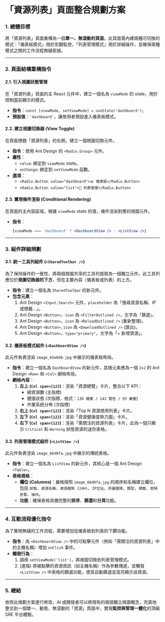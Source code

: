 # 「資源列表」頁面整合規劃方案

### 1. 總體目標
將「資源列表」頁面重構為一個**單一、無滾動的頁面**。此頁面需內建兩種可切換的模式：「儀表板模式」用於宏觀監控，「列表管理模式」用於詳細操作，並確保兩種模式之間的工作流程無縫銜接。

---

### 2. 頁面結構重構指令

#### 2.1. 引入視圖狀態管理
在「資源列表」頁面的主 React 元件中，建立一個名為 `viewMode` 的 state，用於控制當前顯示的模式。
* **指令**：`const [viewMode, setViewMode] = useState('dashboard');`
* **預設值**：`'dashboard'`，讓使用者預設進入儀表板模式。

#### 2.2. 建立視圖切換器 (View Toggle)
在頁面標題「資源列表」的右側，建立一個視圖切換元件。
* **指令**：使用 Ant Design 的 `<Radio.Group>` 元件。
* **屬性**：
    * `value`: 綁定到 `viewMode` state。
    * `onChange`: 綁定到 `setViewMode` 函數。
* **選項**：
    * `<Radio.Button value="dashboard">📊 儀表板</Radio.Button>`
    * `<Radio.Button value="list">📄 列表管理</Radio.Button>`

#### 2.3. 實現條件渲染 (Conditional Rendering)
在頁面的主內容區域，根據 `viewMode` state 的值，條件渲染對應的視圖元件。
* **指令**：
    ```jsx
    {viewMode === 'dashboard' ? <DashboardView /> : <ListView />}
    ```

---

### 3. 組件詳細規劃

#### 3.1. 統一工具列組件 (`<SharedToolbar />`)
為了保持操作的一致性，將兩個視圖共享的工具列提取為一個獨立元件。此工具列應位於**視圖切換器的下方**，但在主要內容（儀表板或列表）的上方。
* **指令**：建立一個名為 `SharedToolbar` 的新元件。
* **包含元素**：
    1.  Ant Design `<Input.Search>` 元件，`placeholder` 為「搜尋資源名稱、IP 或標籤...」。
    2.  Ant Design `<Button>`，`icon` 為 `<FilterOutlined />`，文字為「篩選」。
    3.  Ant Design `<Button>`，`icon` 為 `<ReloadOutlined />` (重新整理)。
    4.  Ant Design `<Button>`, `icon` 為 `<DownloadOutlined />` (匯出)。
    5.  Ant Design `<Button>`，`type="primary"`，文字為「+ 新增資源」。

#### 3.2. 儀表板模式組件 (`<DashboardView />`)
此元件負責渲染 `image_65e8d6.jpg` 中展示的儀表板佈局。
* **指令**：建立一個名為 `DashboardView` 的新元件，其根元素應為一個 `2x2` 的 Ant Design `<Row>` 和 `<Col>` 網格佈局。
* **網格內容**：
    1.  **左上 (`Col span={12}`)**：渲染「資源總覽」卡片，整合以下 KPI：
        * 總資源數 (主指標)
        * 健康狀態 (次指標，格式：`138 健康 / 143 警告 / 93 嚴重`)
        * 作業系統分佈 (次指標)
    2.  **右上 (`Col span={12}`)**：渲染「Top N 資源使用列表」卡片。
    3.  **左下 (`Col span={12}`)**：渲染「資源健康度熱力圖」卡片。
    4.  **右下 (`Col span={12}`)**：渲染「需關注的資源列表」卡片，此為一個只顯示 `Critical` 和 `Warning` 狀態資源的迷你表格。

#### 3.3. 列表管理模式組件 (`<ListView />`)
此元件負責渲染 `image_66d0fa.jpg` 中展示的傳統表格。
* **指令**：建立一個名為 `ListView` 的新元件，其核心是一個 Ant Design `<Table>`。
* **表格規格**：
    * **欄位 (Columns)**：嚴格按照 `image_66d0fa.jpg` 的順序和名稱建立欄位，包括 `狀態`、`資源名稱`、`資源趨勢 (24H)`、`IP位址`、`所屬團隊`、`類型`、`標籤`、`即時告警`、`操作`。
    * **功能**：確保表格具備完整的**排序**、**篩選**和**分頁**功能。

---

### 4. 互動流程優化指令
為了實現無縫的工作流程，需要增加從儀表板到列表的下鑽功能。
* **指令**：為 `<DashboardView />` 中的可點擊元件（例如「需關注的資源列表」中的主機名稱）增加 `onClick` 事件。
* **觸發行為**：
    1.  調用 `setViewMode('list')`，將視圖切換到列表管理模式。
    2.  (進階) 將被點擊的資源資訊（如主機名稱）作為參數傳遞，並觸發 `<ListView />` 中表格的篩選功能，使其自動篩選並高亮顯示該資源。

---

### 5. 總結
依照此規劃方案進行修改，AI 或開發者可以將現有的兩個獨立視圖概念，完美地整合到一個單一、動態、無滾動的「資源」頁面中，實現**監控與管理一體化**的頂級 SRE 平台體驗。